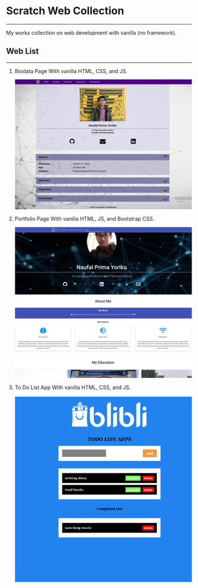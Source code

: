 # Scratch Web Collection

---------
My works collection on web development with vanilla (no framework).

## Web List

---------

1. Biodata Page
   With vanilla HTML, CSS, and JS.

   ![biodata-page](docs/biodata-page.png)

2. Portfolio Page
   With vanilla HTML, JS, and Bootstrap CSS. 

   ![portfolio-page](docs/portfolio-page.png)

3. To Do List App
   With vanilla HTML, CSS, and JS.

   ![todo-app](docs/todo-app.png)